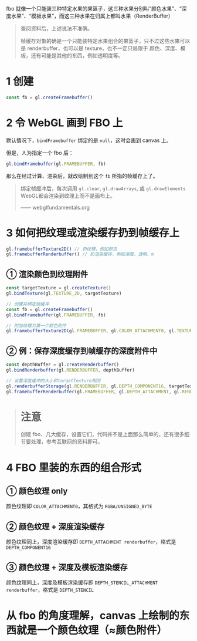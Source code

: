 fbo 就像一个只能装三种特定水果的果篮子，这三种水果分别叫“颜色水果”、“深度水果”、“模板水果”，而这三种水果在归属上都叫水果（RenderBuffer）

> 查阅资料后，上述说法不准确。
>
> 帧缓存对象的确是一个只能装特定水果组合的果篮子，只不过这些水果可以是 renderbuffer，也可以是 texture，也不一定只局限于 颜色、深度、模板，还有可能是其他的东西，例如透明度等。

# 1 创建

``` js
const fb = gl.createFramebuffer()
```



# 2 令 WebGL 画到 FBO 上

默认情况下，`bindFramebuffer` 绑定的是 `null`，这时会画到 canvas 上。

但是，人为指定一个 fbo 后：

``` js
gl.bindFramebuffer(gl.FRAMEBUFFER, fb)
```

那么在经过计算、渲染后，就改绘制到这个 `fb` 所指的帧缓存上了。

> 绑定帧缓冲后，每次调用 `gl.clear`, `gl.drawArrays`, 或 `gl.drawElements` WebGL都会渲染到纹理上而不是画布上。
>
> —— webglfundamentals.org



# 3 如何把纹理或渲染缓存扔到帧缓存上

``` js
gl.framebufferTexture2D() // 扔纹理，例如颜色
gl.framebufferRenderbuffer() // 扔渲染缓存，例如深度、透明、m
```

## ① 渲染颜色到纹理附件

``` js
const targetTexture = gl.createTexture()
gl.bindTexture(gl.TEXTURE_2D, targetTexture)

// 创建并绑定帧缓冲
const fb = gl.createFramebuffer()
gl.bindFramebuffer(gl.FRAMEBUFFER, fb)

// 附加纹理为第一个颜色附件
gl.framebufferTexture2D(gl.FRAMEBUFFER, gl.COLOR_ATTACHMENT0, gl.TEXTURE_2D, targetTexture, 0)
```



## ② 例：保存深度缓存到帧缓存的深度附件中

``` js
const depthBuffer = gl.createRenderbuffer()
gl.bindRenderbuffer(gl.RENDERBUFFER, depthBuffer)

// 设置深度缓冲的大小和targetTexture相同
gl.renderbufferStorage(gl.RENDERBUFFER, gl.DEPTH_COMPONENT16, targetTextureWidth, targetTextureHeight)
gl.framebufferRenderbuffer(gl.FRAMEBUFFER, gl.DEPTH_ATTACHMENT, gl.RENDERBUFFER, depthBuffer)
```



> # 注意
>
> 创建 fbo、几大缓存，设置它们，代码并不是上面那么简单的，还有很多细节要处理，参考互联网的资料即可。



# 4 FBO 里装的东西的组合形式

## ① 颜色纹理 only

颜色纹理即 `COLOR_ATTACHMENT0`，其格式为 `RGBA/UNSIGNED_BYTE`

## ② 颜色纹理 + 深度渲染缓存

颜色纹理同上，深度渲染缓存即 `DEPTH_ATTACHMENT renderbuffer`，格式是 `DEPTH_COMPONENT16`

## ③ 颜色纹理 + 深度及模板渲染缓存

颜色纹理同上，深度及模板渲染缓存即 `DEPTH_STENCIL_ATTACHMENT renderbuffer`，格式是 `DEPTH_STENCIL`



# 从 fbo 的角度理解，canvas 上绘制的东西就是一个颜色纹理（≈颜色附件）
